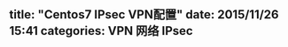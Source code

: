 title:  "Centos7 IPsec VPN配置"
date:   2015/11/26 15:41
categories: VPN 网络 IPsec
---



<div style="height: 500px;" id="canvas"/>
<script src="/blogjs/qunee-min.js"></script>
<script>
    var graph = new Q.Graph('canvas');

    var hello = graph.createNode("Hello", -100, -50);
    hello.image = Q.Graphs.server;
    var qunee = graph.createNode("Qunee", 100, 50);
    var edge = graph.createEdge("Hello\nQunee", hello, qunee);
    edge.setStyle(Q.Styles.LABEL_OFFSET_Y, -10);
    edge.setStyle(Q.Styles.LABEL_POSITION, Q.Position.CENTER_TOP);
    edge.setStyle(Q.Styles.LABEL_ANCHOR_POSITION, Q.Position.CENTER_BOTTOM);
    edge.setStyle(Q.Styles.LABEL_BORDER, 1);
    edge.setStyle(Q.Styles.LABEL_POINTER, true);
    edge.setStyle(Q.Styles.LABEL_PADDING, new Q.Insets(2, 5));
    edge.setStyle(Q.Styles.LABEL_BACKGROUND_GRADIENT,
            Q.Gradient.LINEAR_GRADIENT_VERTICAL);
</script>